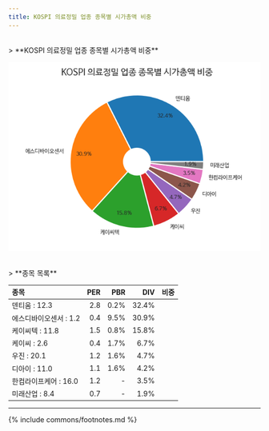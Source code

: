 ```yaml
---
title: KOSPI 의료정밀 업종 종목별 시가총액 비중
---
```

<br>
> **KOSPI 의료정밀 업종 종목별 시가총액 비중<a id="pie"></a>**

![KOSPI 의료정밀 업종 종목별 시가총액 비중](images/kospi_업종_의료정밀_종목.png)

<br>
> **종목 목록<a id="list"></a>**

| **종목** | **PER** | **PBR** | **DIV** | **비중** |
| :------- | ------: | ------: | ------: | -------: |
| 덴티움 : 12.3 | 2.8 | 0.2% | 32.4% |
| 에스디바이오센서 : 1.2 | 0.4 | 9.5% | 30.9% |
| 케이씨텍 : 11.8 | 1.5 | 0.8% | 15.8% |
| 케이씨 : 2.6 | 0.4 | 1.7% | 6.7% |
| 우진 : 20.1 | 1.2 | 1.6% | 4.7% |
| 디아이 : 11.0 | 1.1 | 1.6% | 4.2% |
| 한컴라이프케어 : 16.0 | 1.2 | - | 3.5% |
| 미래산업 : 8.4 | 0.7 | - | 1.9% |

---
{% include commons/footnotes.md %}